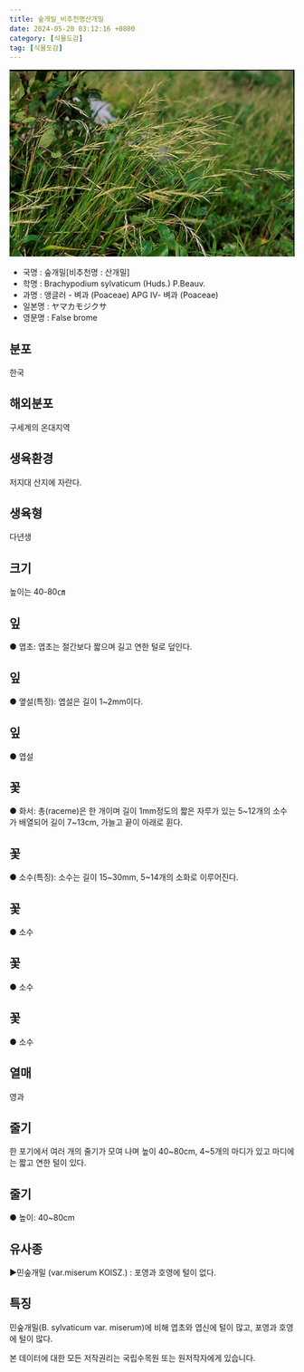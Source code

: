 ```yaml
---
title: 숲개밀_비추천명산개밀
date: 2024-05-20 03:12:16 +0800
category: [식물도감]
tag: [식물도감]
---
```




![숲개밀[비추천명 : 산개밀]](/assets/img/fileUpload/plants/basic/Gramineae/Brachypodium/14315/14315_1_th2.jpg)
- 국명 : 숲개밀[비추천명 : 산개밀]
- 학명 : Brachypodium sylvaticum (Huds.) P.Beauv.
- 과명 : 앵글러 - 벼과 (Poaceae) APG Ⅳ- 벼과 (Poaceae)
- 일본명 : ヤマカモジクサ
- 영문명 : False brome


## 분포
한국
## 해외분포
구세계의 온대지역
## 생육환경
저지대 산지에 자란다.
## 생육형
다년생
## 크기
높이는 40-80㎝
## 잎
● 엽초: 엽초는 절간보다 짧으며  길고 연한 털로 덮인다.
## 잎
● 옆설(특징): 엽설은 길이 1~2mm이다.
## 잎
● 엽설
## 꽃
● 화서: 총(raceme)은 한 개이며 길이 1mm정도의 짧은 자루가 있는 5~12개의 소수가 배열되어 길이 7~13cm, 가늘고 끝이 아래로 휜다.
## 꽃
● 소수(특징): 소수는 길이 15~30mm, 5~14개의 소화로 이루어진다.
## 꽃
● 소수
## 꽃
● 소수
## 꽃
● 소수
## 열매
영과
## 줄기
한 포기에서 여러 개의 줄기가 모여 나며 높이 40~80cm, 4~5개의 마디가 있고 마디에는 짧고 연한 털이 있다.
## 줄기
● 높이: 40~80cm
## 유사종
▶민숲개밀 (var.miserum KOISZ.) : 포영과 호영에 털이 없다.
## 특징
민숲개밀(B. sylvaticum var. miserum)에 비해 엽초와 엽신에 털이 많고, 포영과 호영에 털이 많다.






본 데이터에 대한 모든 저작권리는 국립수목원 또는 원저작자에게 있습니다.
